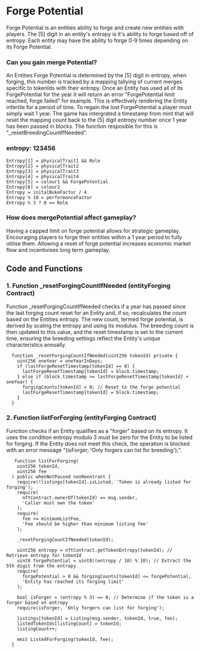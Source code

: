 # Forge Potential 

Forge Potential is an entities ability to forge and create new entities with players. The [5] digit in an entity's entropy is it's ability to forge based off of entropy. Each entity may have the ability to forge 0-9 times depending on its Forge Potential.

### Can you gain merge Potential?

An Entities Forge Potential is determined by the [5] digit in entropy, when forging, this number is tracked by a mapping tallying of current merges specific to tokenIds with their entropy.
Once an Entity has used all of its ForgePotential for the year it will return an error "ForgePotential limit reached, forge failed" for example. This is effectively rendering the Entity infertile for a period of time. 
To regain the lost ForgePotential a player must simply wait 1 year. The game has intergrated a timestamp from mint that will reset the mapping count back to the [5] digit entropy number once 1 year has been passed in blocks. The function resposible for this is "_resetBreedingCountIfNeeded".

### entropy: 123456
```
Entropy[1] = physicalTrait1 && Role
Entropy[2] = physicalTrait2
Entropy[3] = physicalTrait3
Entropy[4] = physicalTrait4
Entropy[5] = colour1 && ForgePotential
Entropy[6] = colour2 
Entropy = initalNukeFactor / 4
Entropy % 10 = performanceFactor
Entropy % 3 ? 0 == Role
```
### How does mergePotential affect gameplay? 

Having a capped limit on forge potential allows for strategic gameplay. Encouraging players to forge their entities within a 1 year period to fully utilise them. Allowing a reset of forge potential increases economic market flow and incentivises long term gameplay.

## Code and Functions

### 1. Function _resetForgingCountIfNeeded (entityForging Contract)

Function _resetForgingCountIfNeeded checks if a year has passed since the last forging count reset for an Entity and, if so, recalculates the count based on the Entities entropy. The new count, termed forge potential, is derived by scaling the entropy and using its modulus. The breeding count is then updated to this value, and the reset timestamp is set to the current time, ensuring the breeding settings reflect the Entity's unique characteristics annually.

```
  function _resetForgingCountIfNeeded(uint256 tokenId) private {
    uint256 oneYear = oneYearInDays;
    if (lastForgeResetTimestamp[tokenId] == 0) {
      lastForgeResetTimestamp[tokenId] = block.timestamp;
    } else if (block.timestamp >= lastForgeResetTimestamp[tokenId] + oneYear) {
      forgingCounts[tokenId] = 0; // Reset to the forge potential
      lastForgeResetTimestamp[tokenId] = block.timestamp;
    }
  }
```

### 2. Function listForForging (entityForging Contract)

Function checks if an Entity qualifies as a "forger" based on its entropy. It uses the condition entropy modulo 3 must be zero for the Entity to be listed for forging. If the Entity does not meet this check, the operation is blocked with an error message "(isForger, 'Only forgers can list for breeding');".

```
   function listForForging(
    uint256 tokenId,
    uint256 fee
  ) public whenNotPaused nonReentrant {
    require(!listings[tokenId].isListed, 'Token is already listed for forging');
    require(
      nftContract.ownerOf(tokenId) == msg.sender,
      'Caller must own the token'
    );
    require(
      fee >= minimumListFee,
      'Fee should be higher than minimum listing fee'
    );

    _resetForgingCountIfNeeded(tokenId);

    uint256 entropy = nftContract.getTokenEntropy(tokenId); // Retrieve entropy for tokenId
    uint8 forgePotential = uint8((entropy / 10) % 10); // Extract the 5th digit from the entropy
    require(
      forgePotential > 0 && forgingCounts[tokenId] <= forgePotential,
      'Entity has reached its forging limit'
    );

    bool isForger = (entropy % 3) == 0; // Determine if the token is a forger based on entropy
    require(isForger, 'Only forgers can list for forging');

    listings[tokenId] = Listing(msg.sender, tokenId, true, fee);
    listedTokenIds[listingCount] = tokenId;
    listingCount++;

    emit ListedForForging(tokenId, fee);
  }
```

